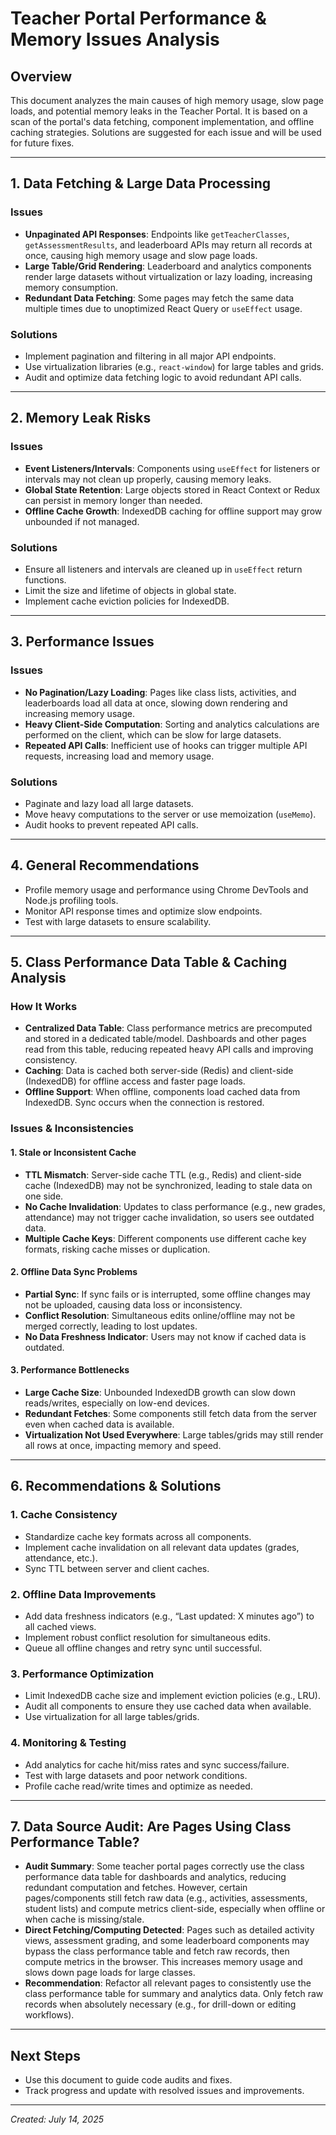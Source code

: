 # Teacher Portal Performance & Memory Issues Analysis

## Overview
This document analyzes the main causes of high memory usage, slow page loads, and potential memory leaks in the Teacher Portal. It is based on a scan of the portal's data fetching, component implementation, and offline caching strategies. Solutions are suggested for each issue and will be used for future fixes.

---

## 1. Data Fetching & Large Data Processing

### Issues
- **Unpaginated API Responses**: Endpoints like `getTeacherClasses`, `getAssessmentResults`, and leaderboard APIs may return all records at once, causing high memory usage and slow page loads.
- **Large Table/Grid Rendering**: Leaderboard and analytics components render large datasets without virtualization or lazy loading, increasing memory consumption.
- **Redundant Data Fetching**: Some pages may fetch the same data multiple times due to unoptimized React Query or `useEffect` usage.

### Solutions
- Implement pagination and filtering in all major API endpoints.
- Use virtualization libraries (e.g., `react-window`) for large tables and grids.
- Audit and optimize data fetching logic to avoid redundant API calls.

---

## 2. Memory Leak Risks

### Issues
- **Event Listeners/Intervals**: Components using `useEffect` for listeners or intervals may not clean up properly, causing memory leaks.
- **Global State Retention**: Large objects stored in React Context or Redux can persist in memory longer than needed.
- **Offline Cache Growth**: IndexedDB caching for offline support may grow unbounded if not managed.

### Solutions
- Ensure all listeners and intervals are cleaned up in `useEffect` return functions.
- Limit the size and lifetime of objects in global state.
- Implement cache eviction policies for IndexedDB.

---

## 3. Performance Issues

### Issues
- **No Pagination/Lazy Loading**: Pages like class lists, activities, and leaderboards load all data at once, slowing down rendering and increasing memory usage.
- **Heavy Client-Side Computation**: Sorting and analytics calculations are performed on the client, which can be slow for large datasets.
- **Repeated API Calls**: Inefficient use of hooks can trigger multiple API requests, increasing load and memory usage.

### Solutions
- Paginate and lazy load all large datasets.
- Move heavy computations to the server or use memoization (`useMemo`).
- Audit hooks to prevent repeated API calls.

---

## 4. General Recommendations
- Profile memory usage and performance using Chrome DevTools and Node.js profiling tools.
- Monitor API response times and optimize slow endpoints.
- Test with large datasets to ensure scalability.

---

## 5. Class Performance Data Table & Caching Analysis

### How It Works
- **Centralized Data Table**: Class performance metrics are precomputed and stored in a dedicated table/model. Dashboards and other pages read from this table, reducing repeated heavy API calls and improving consistency.
- **Caching**: Data is cached both server-side (Redis) and client-side (IndexedDB) for offline access and faster page loads.
- **Offline Support**: When offline, components load cached data from IndexedDB. Sync occurs when the connection is restored.

### Issues & Inconsistencies

#### 1. Stale or Inconsistent Cache
- **TTL Mismatch**: Server-side cache TTL (e.g., Redis) and client-side cache (IndexedDB) may not be synchronized, leading to stale data on one side.
- **No Cache Invalidation**: Updates to class performance (e.g., new grades, attendance) may not trigger cache invalidation, so users see outdated data.
- **Multiple Cache Keys**: Different components use different cache key formats, risking cache misses or duplication.

#### 2. Offline Data Sync Problems
- **Partial Sync**: If sync fails or is interrupted, some offline changes may not be uploaded, causing data loss or inconsistency.
- **Conflict Resolution**: Simultaneous edits online/offline may not be merged correctly, leading to lost updates.
- **No Data Freshness Indicator**: Users may not know if cached data is outdated.

#### 3. Performance Bottlenecks
- **Large Cache Size**: Unbounded IndexedDB growth can slow down reads/writes, especially on low-end devices.
- **Redundant Fetches**: Some components still fetch data from the server even when cached data is available.
- **Virtualization Not Used Everywhere**: Large tables/grids may still render all rows at once, impacting memory and speed.

---

## 6. Recommendations & Solutions

### 1. Cache Consistency
- Standardize cache key formats across all components.
- Implement cache invalidation on all relevant data updates (grades, attendance, etc.).
- Sync TTL between server and client caches.

### 2. Offline Data Improvements
- Add data freshness indicators (e.g., “Last updated: X minutes ago”) to all cached views.
- Implement robust conflict resolution for simultaneous edits.
- Queue all offline changes and retry sync until successful.

### 3. Performance Optimization
- Limit IndexedDB cache size and implement eviction policies (e.g., LRU).
- Audit all components to ensure they use cached data when available.
- Use virtualization for all large tables/grids.

### 4. Monitoring & Testing
- Add analytics for cache hit/miss rates and sync success/failure.
- Test with large datasets and poor network conditions.
- Profile cache read/write times and optimize as needed.

---

## 7. Data Source Audit: Are Pages Using Class Performance Table?

- **Audit Summary**: Some teacher portal pages correctly use the class performance data table for dashboards and analytics, reducing redundant computation and fetches. However, certain pages/components still fetch raw data (e.g., activities, assessments, student lists) and compute metrics client-side, especially when offline or when cache is missing/stale.
- **Direct Fetching/Computing Detected**: Pages such as detailed activity views, assessment grading, and some leaderboard components may bypass the class performance table and fetch raw records, then compute metrics in the browser. This increases memory usage and slows down page loads for large classes.
- **Recommendation**: Refactor all relevant pages to consistently use the class performance table for summary and analytics data. Only fetch raw records when absolutely necessary (e.g., for drill-down or editing workflows).

---

## Next Steps
- Use this document to guide code audits and fixes.
- Track progress and update with resolved issues and improvements.

---

*Created: July 14, 2025*
